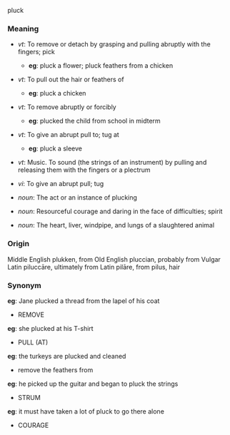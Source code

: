 pluck
### Meaning
+ _vt_: To remove or detach by grasping and pulling abruptly with the fingers; pick
    + __eg__: pluck a flower; pluck feathers from a chicken
+ _vt_: To pull out the hair or feathers of
    + __eg__: pluck a chicken
+ _vt_: To remove abruptly or forcibly
    + __eg__: plucked the child from school in midterm
+ _vt_: To give an abrupt pull to; tug at
    + __eg__: pluck a sleeve
+ _vt_: Music. To sound (the strings of an instrument) by pulling and releasing them with the fingers or a plectrum
+ _vi_: To give an abrupt pull; tug

+ _noun_: The act or an instance of plucking
+ _noun_: Resourceful courage and daring in the face of difficulties; spirit
+ _noun_: The heart, liver, windpipe, and lungs of a slaughtered animal

### Origin

Middle English plukken, from Old English pluccian, probably from Vulgar Latin piluccāre, ultimately from Latin pilāre, from pilus, hair

### Synonym

__eg__: Jane plucked a thread from the lapel of his coat

+ REMOVE

__eg__: she plucked at his T-shirt

+ PULL (AT)

__eg__: the turkeys are plucked and cleaned

+ remove the feathers from

__eg__: he picked up the guitar and began to pluck the strings

+ STRUM

__eg__: it must have taken a lot of pluck to go there alone

+ COURAGE


